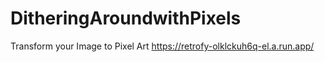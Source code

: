 # DitheringAroundwithPixels
Transform your Image to Pixel Art
https://retrofy-olklckuh6q-el.a.run.app/
